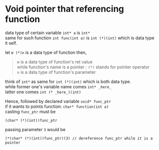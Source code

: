 # Void pointer that referencing function

data type of certain variable `int* a` is `int*`  
same for such function `int func(int a)` is `int (*)(int)` which is data type it self.

let `m (*)n` is a data type of function then,

> `m` is a data type of function's ret value  
> while function's name is a pointer : `(*)` stands for pointer operator  
> `n` is a data type of function's parameter

think of `int*` as same for `int (*)(int)` which is both data type.  
while former one's variable name comes `int* _here_`  
latter one comes `int (* _here_)(int)`

Hence, followed by declared variable `void* func_ptr`  
if it wants to points function: `char* function(int a)`  
casting `func_ptr` must be

```
(char* (*)(int))func_ptr
```

passing parameter `3` would be

```
(*(char* (*)(int))func_ptr)(3) // dereference func_ptr while it is a pointer
```
